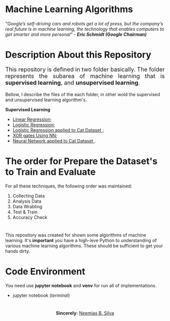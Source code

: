 # Machine Learning Algorithms

###### <i>"Google’s self-driving cars and robots get a lot of press, but the company’s real future is in machine learning, the technology that enables computers to get smarter and more personal"</i> - <b>Eric Schmidt (Google Chairman)</b>



# Description About this Repository

<p style="font-size: 18px;" align="justify">This repository is defined in two folder basically. The folder represents the subarea of machine learning that is <b>supervised learning</b>, and <b>unsupervised learning</b>.</p>

<p style="font-size:14px;"> Bellow, I describe the files of the each folder, in other wold the supervised and unsupervised learning algorithm's.</p> 

<p style="font-size:14px;"><b>Supervised Learning</b></p>

<ul>
    <li><a href="supervised-learning/Linear\ Regression.ipynb">Linear Regression</a>;</li>
    <li><a href="supervised-learning/Logistic\ Regression.ipynb">Logistic Regression</a>;</li>
    <li><a href="supervised-learning/Logistic_Regression_Cat.py">Logistic Regression applied to Cat Dataset </a>;</li>
    <li><a href="supervised-learning/neural-networks/XOR_Neural_Network.ipynb">XOR gates Using NN</a>;</li>
    <li><a href="supervised-learning/neural-networks/Neural_Netwokr_Cat_NotCat.ipynb">Neural Network applied to Cat Dataset </a>.</li>
</ul>

#

# The order for Prepare the Dataset's to Train and Evaluate

For all these techniques, the following order was maintained:

1. Collecting Data
2. Analysis Data
3. Data Wrabling
4. Test & Train
5. Accuracy Check
# 
<p aling="justify">This repository was created for shown some algorithms of machine learning. It's <b>important</b> you have a high-leve Python to understanding of various machine learning algorithms. These should be sufficient to get your hands dirty. </p>

#
# Code Environment
You need use **jupyter notebook** and **venv** for run all of implementations.
- jupyter notebook (_terminal_)
#
<p align="center"><b>Sincerely:</b> <a href="https://github.com/neemiasbsilva">Neemias B. Silva</a></p>